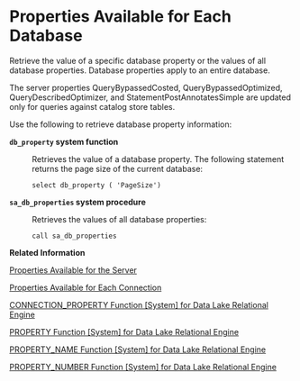 <!-- loioa52f368484f210159014ec802d5ab34f -->

# Properties Available for Each Database

Retrieve the value of a specific database property or the values of all database properties. Database properties apply to an entire database.

The server properties QueryBypassedCosted, QueryBypassedOptimized, QueryDescribedOptimizer, and StatementPostAnnotatesSimple are updated only for queries against catalog store tables.

Use the following to retrieve database property information:


<dl>
<dt><b>

`db_property` system function

</b></dt>
<dd>

Retrieves the value of a database property. The following statement returns the page size of the current database:

```
select db_property ( 'PageSize')
```



</dd><dt><b>

`sa_db_properties` system procedure

</b></dt>
<dd>

Retrieves the values of all database properties:

```
call sa_db_properties
```



</dd>
</dl>

**Related Information**  


[Properties Available for the Server](properties-available-for-the-server-a52ea6d.md "Retrieve the value of a specific server property or the values of all server properties.")

[Properties Available for Each Connection](properties-available-for-each-connection-a52e243.md "Retrieve the value of a specific connection property or the values of all connection properties.")

[CONNECTION\_PROPERTY Function \[System\] for Data Lake Relational Engine](050-system-sql-functions/connection-property-function-system-for-data-lake-relational-engine-a53eeaf.md "Returns the value of a given connection property as a string.")

[PROPERTY Function \[System\] for Data Lake Relational Engine](050-system-sql-functions/property-function-system-for-data-lake-relational-engine-a56fa4d.md "Returns the value of the specified server-level property as a string.")

[PROPERTY\_NAME Function \[System\] for Data Lake Relational Engine](050-system-sql-functions/property-name-function-system-for-data-lake-relational-engine-a570a7e.md "Returns the name of the property with the supplied property number.")

[PROPERTY\_NUMBER Function \[System\] for Data Lake Relational Engine](050-system-sql-functions/property-number-function-system-for-data-lake-relational-engine-a57131a.md "Returns the property number of the property with the supplied property name.")

